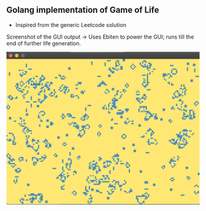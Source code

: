 ## Golang implementation of Game of Life 

- Inspired from the generic Leetcode solution 


Screenshot of the GUI output -> Uses Ebiten to power the GUI; runs till the end of further life generation. 

<img src="game_of_life.png">
